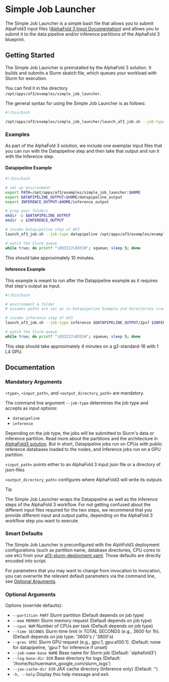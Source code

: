 # Simple Job Launcher

The Simple Job Launcher is a simple bash file that allows you to submit AlpaFold3 input files
([AlphaFold 3 Input Documentation](https://github.com/google-deepmind/alphafold3/blob/main/docs/input.md))
and allows you to submit it to the data pipeline and/or inference partitions of the AlphaFold 3 blueprint.

## Getting Started
The Simple Job Launcher is preinstalled by the AlphaFold 3 solution. It builds and submits a Slurm sbatch file, which queues your workload with Slurm for execution.

You can find it in the directory `/opt/apps/af3/examples/simple_job_launcher`.

The general syntax for using the Simple Job Launcher is as follows:

```bash
#!/bin/bash

/opt/apps/af3/examples/simple_job_launcher/launch_af3_job.sh --job-type <type> [OPTIONS] <input_path> <output_directory_path> 
```

### Examples
As part of the AlphaFold 3 solution, we include one exemplar input files that you can run with
the Datapipeline step and then take that output and run it with the Inference step.

#### Datapipeline Example

```bash
#!/bin/bash

# set up environment
export PATH=/opt/apps/af3/examples/simple_job_launcher:$HOME
export DATAPIPELINE_OUTPUT=$HOME/datapipeline_output
export INFERENCE_OUTPUT=$HOME/inference_output

# prep your folders
mkdir -p $DATAPIPELINE_OUTPUT
mkdir -p $INFERENCE_OUTPUT

# invoke Datapipeline step of AF3
launch_af3_job.sh --job-type datapipeline /opt/apps/af3/examples/example_inputs/2pv7.json $DATAPIPELINE_OUTPUT

# watch the Slurm queue
while true; do printf "\033[2J\033[H"; squeue; sleep 5; done
```

This should take approximately 10 minutes.

#### Inference Example
This example is meant to run after the Datapipeline example as it requires that step's output as input.

```bash
#!/bin/bash

# environment & folder
# assumes paths are set as in Datapipeline Example and directories created

# invoke inference step of AF3
launch_af3_job.sh --job-type inference $DATAPIPELINE_OUTPUT/2pv7 $INFERENCE_OUTPUT

# watch the Slurm queue
while true; do printf "\033[2J\033[H"; squeue; sleep 5; done
```

This step should take approximately 4 minutes on a g2-standard-16 with 1 L4 GPU.

## Documentation
### Mandatory Arguments
`<type>`, `<input_path>`, and `<output_directory_path>` are mandatory.

The command line argument `--job-type` determines the job type and accepts as input options:

- `datapipeline`
- `inference`

Depending on the job type, the jobs will be submitted to Slurm's data or inference partition. Read
more about the partitions and the architecture in [AlphaFold3 solution](../../README.md). But in short,
Datapipeline jobs run on CPUs with public reference databases loaded to the nodes, and Inference jobs
run on a GPU partition.

`<input_path>` points either to an AlphaFold 3 input json file or a directory of json-files

`<output_directory_path>` configures where AlphaFold3 will write its outputs

> [!TIP]
> The Simple Job Launcher wraps the Datapipeline as well as the Inference steps of the AlphaFold 3 workflow.
> For not getting confused about the different input files required for the two steps, we recommend that you
> provide different input and output paths, depending on the AlphaFold 3 workflow step you want to execute.

### Smart Defaults
The Simple Job Launcher is preconfigured with the AlphFold3 deployment configurations
(such as partition name, database directories, CPU cores to use etc) from your [af3-slurm-deployment.yaml](../../af3-slurm-deployment.yaml). Those defaults are directly encoded into script.

For parameters that you may want to change from invocation to invocation, you can overwrite the relevant
default parameters via the command line, see [Optional Arguments](#optional-arguments).

### Optional Arguments
Options (override defaults):
- `--partition PART`      Slurm partition (Default depends on job type)
- `--mem MEMORY`          Slurm memory request (Default depends on job type)
- `--cpus NUM`            Number of CPUs per task (Default depends on job type)
- `--time SECONDS`        Slurm time limit in TOTAL SECONDS (e.g., 3600 for 1h). (Default depends on job type: '3600's / '3600's)
- `--gres SPEC`           Slurm GPU request (e.g., gpu:1, gpu:a100:1). (Default: none for datapipeline, 'gpu:1' for inference if unset)
- `--job-name-base NAME`  Base name for Slurm job (Default: 'alphafold3')
- `--log-base-dir DIR`    Base directory for logs (Default: '/home/fschuermann_google_com/slurm_logs')
- `--jax-cache-dir DIR`   JAX cache directory (Inference only) (Default: '')
- `-h, --help`            Display this help message and exit.
